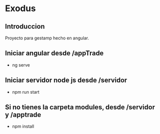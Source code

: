 # Exodus

## Introduccion

Proyecto para gestamp hecho en angular.

## Iniciar angular desde /appTrade

- ng serve


## Iniciar servidor node js desde /servidor

- npm run start

## Si no tienes la carpeta modules, desde /servidor y /apptrade

- npm install
